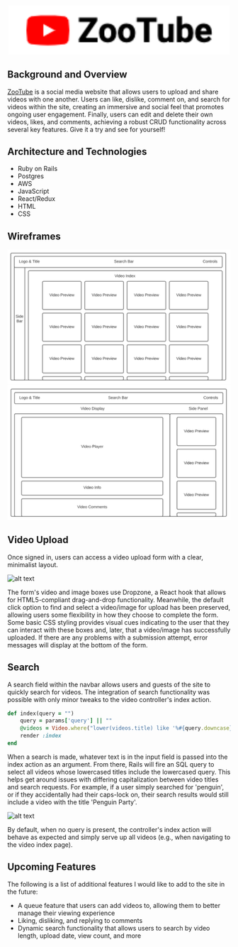 <!-- ![alt text](https://github.com/AdamKlimmek/ZooTube/blob/master/app/assets/images/zootube_logo.png "ZooTube Logo") -->

<div align="center">
    <img width="500" src="./app/assets/images/logo.png">
</div>

## Background and Overview 
[ZooTube](https://zootube.herokuapp.com/#/) is a social media website that allows users to upload and share videos with one another. Users can like, dislike, comment on, and search for videos within the site, creating an immersive and social feel that promotes ongoing user engagement. Finally, users can edit and delete their own videos, likes, and comments, achieving a robust CRUD functionality across several key features. Give it a try and see for yourself!

## Architecture and Technologies
* Ruby on Rails
* Postgres
* AWS
* JavaScript
* React/Redux
* HTML
* CSS

## Wireframes
![](./app/assets/images/wireframes1.jpeg)
![](./app/assets/images/wireframes2.jpeg)


## Video Upload
Once signed in, users can access a video upload form with a clear, minimalist layout.

![alt text](https://github.com/AdamKlimmek/ZooTube/blob/master/app/assets/images/video_upload.png "Video Upload Form")

The form's video and image boxes use Dropzone, a React hook that allows for HTML5-compliant drag-and-drop functionality. Meanwhile, the default click option to find and select a video/image for upload has been preserved, allowing users some flexibility in how they choose to complete the form. Some basic CSS styling provides visual cues indicating to the user that they can interact with these boxes and, later, that a video/image has successfully uploaded. If there are any problems with a submission attempt, error messages will display at the bottom of the form.

## Search
A search field within the navbar allows users and guests of the site to quickly search for videos. The integration of search functionality was possible with only minor tweaks to the video controller's index action.

```ruby
def index(query = "")
    query = params['query'] || ""
    @videos = Video.where("lower(videos.title) like '%#{query.downcase}%'")
    render :index
end
```

When a search is made, whatever text is in the input field is passed into the index action as an argument. From there, Rails will fire an SQL query to select all videos whose lowercased titles include the lowercased query. This helps get around issues with differing capitalization between video titles and search requests. For example, if a user simply searched for 'penguin', or if they accidentally had their caps-lock on, their search results would still include a video with the title 'Penguin Party'. 

![alt text](https://github.com/AdamKlimmek/ZooTube/blob/master/app/assets/images/search_func.png "Search Functionality")

By default, when no query is present, the controller's index action will behave as expected and simply serve up all videos (e.g., when navigating to the video index page).

## Upcoming Features
The following is a list of additional features I would like to add to the site in the future:
* A queue feature that users can add videos to, allowing them to better manage their viewing experience
* Liking, disliking, and replying to comments
* Dynamic search functionality that allows users to search by video length, upload date, view count, and more
